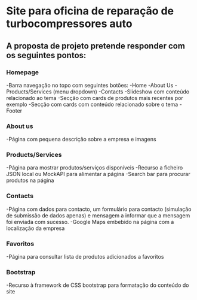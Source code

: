 # Site para oficina de reparação de turbocompressores auto
## A proposta de projeto pretende responder com os seguintes pontos:

### Homepage
-Barra navegação no topo com seguintes botões:
    -Home
    -About Us
    -Products/Services (menu dropdown)
    -Contacts
-Slideshow com conteúdo relacionado ao tema
-Secção com cards de produtos mais recentes por exemplo
-Secção com cards com conteúdo relacionado sobre o tema
-Footer

### About us
-Página com pequena descrição sobre a empresa e imagens

### Products/Services
-Página para mostrar produtos/serviços disponíveis
-Recurso a ficheiro JSON local ou MockAPI para alimentar a página
-Search bar para procurar produtos na página

### Contacts
-Página com dados para contacto, um formulário para contacto (simulação de submissão de dados apenas) e mensagem a informar que a mensagem foi enviada com sucesso.
-Google Maps embebido na página com a localização da empresa

### Favoritos
-Página para consultar lista de produtos adicionados a favoritos

### Bootstrap
-Recurso à framework de CSS bootstrap para formatação do conteúdo do site 
